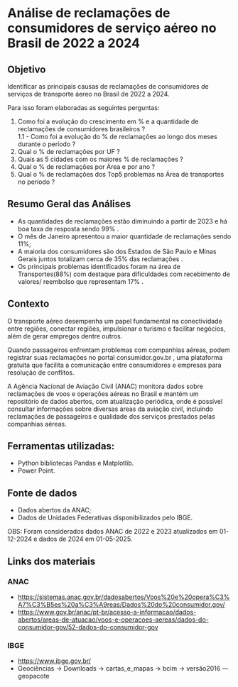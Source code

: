 # Análise de reclamações de consumidores de serviço aéreo no Brasil de 2022 a 2024

## Objetivo
Identificar as principais causas de  reclamações de consumidores de serviços de transporte áereo no Brasil de 2022 a 2024.

Para isso foram elaboradas as seguintes perguntas:

1. Como foi a evolução do crescimento em % e a quantidade de reclamações de consumidores brasileiros ? <br>
1.1 - Como foi a evolução do % de reclamações ao longo dos meses durante o período ?
2. Qual o % de reclamações por UF ?
3. Quais as 5 cidades com os maiores % de reclamações ?
4. Qual o % de reclamações por Área e por ano ?
5. Qual o % de reclamações dos Top5 problemas na Área de transportes no período ?

## Resumo Geral das Análises

* As quantidades de reclamações estão diminuindo a partir de 2023 e há boa taxa de resposta sendo 99% . 
* O mês de Janeiro  apresentou a maior quantidade de reclamações sendo 11%;
* A maioria dos consumidores são dos Estados de São Paulo e Minas Gerais juntos totalizam cerca de 35% das reclamações . 
* Os principais problemas  identificados foram na área de Transportes(88%) com destaque para dificuldades com recebimento de valores/ reembolso que representam 17% .

## Contexto 
O transporte aéreo desempenha um papel fundamental na conectividade entre regiões, conectar regiões, impulsionar o turismo e facilitar negócios, além de gerar empregos dentre outros.

Quando passageiros enfrentam problemas com companhias aéreas, podem registrar suas reclamações no portal consumidor.gov.br , uma plataforma gratuita que facilita a comunicação entre consumidores e empresas para resolução de conflitos.

A Agência Nacional de Aviação Civil (ANAC) monitora  dados sobre reclamações de voos e operações aéreas no Brasil  e mantém um repositório de dados abertos, com atualização periódica, onde é possível consultar informações sobre diversas áreas da aviação civil, incluindo reclamações de passageiros e qualidade dos serviços prestados pelas companhias aéreas.

## Ferramentas utilizadas:

* Python bibliotecas Pandas e Matplotlib.
* Power Point.

## Fonte de dados

* Dados abertos da ANAC;
* Dados de Unidades Federativas disponibilizados pelo IBGE.

OBS: Foram considerados dados ANAC  de 2022 e 2023 atualizados em 01-12-2024 e dados de 2024 em 01-05-2025.

  
## Links dos materiais
### ANAC
* https://sistemas.anac.gov.br/dadosabertos/Voos%20e%20opera%C3%A7%C3%B5es%20a%C3%A9reas/Dados%20do%20consumidor.gov/
* https://www.gov.br/anac/pt-br/acesso-a-informacao/dados-abertos/areas-de-atuacao/voos-e-operacoes-aereas/dados-do-consumidor-gov/52-dados-do-consumidor-gov

### IBGE
* https://www.ibge.gov.br/  
* Geociências -> Downloads -> cartas_e_mapas -> bcim -> versão2016 —geopacote



